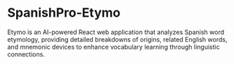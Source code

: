 # SpanishPro-Etymo
Etymo is an AI-powered React web application that analyzes Spanish word etymology, providing detailed breakdowns of origins, related English words, and mnemonic devices to enhance vocabulary learning through linguistic connections.
